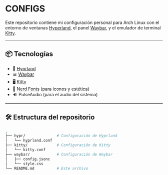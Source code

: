 # CONFIGS

Este repositorio contiene mi configuración personal para Arch Linux con el entorno de ventanas [Hyperland](https://github.com/hyprwm/Hyprland), el panel [Waybar](https://github.com/Alexays/Waybar), y el emulador de terminal [Kitty](https://sw.kovidgoyal.net/kitty/).

---

## 📦 Tecnologías

- 🧠 [Hyprland](https://github.com/hyprwm/Hyprland)
- 📊 [Waybar](https://github.com/Alexays/Waybar)
- 🖥️ [Kitty](https://sw.kovidgoyal.net/kitty/)
- 🎨 [Nerd Fonts](https://www.nerdfonts.com/) (para iconos y estética)
- 🔉 PulseAudio (para el audio del sistema)

---

## 🛠️ Estructura del repositorio

```bash
.
├── hypr/              # Configuración de Hyprland
│   └── hyprland.conf
├── kitty/             # Configuración de Kitty
│   └── kitty.conf
├── waybar/            # Configuración de Waybar
│   ├── config.jsonc
│   └── style.css
└── README.md          # Este archivo

